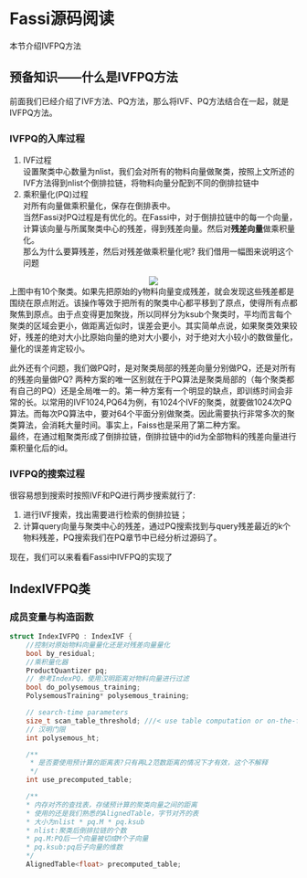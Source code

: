 # Fassi源码阅读
本节介绍IVFPQ方法
## 预备知识——什么是IVFPQ方法
前面我们已经介绍了IVF方法、PQ方法，那么将IVF、PQ方法结合在一起，就是IVFPQ方法。
### IVFPQ的入库过程
1. IVF过程  
设置聚类中心数量为nlist，我们会对所有的物料向量做聚类，按照上文所述的IVF方法得到nlist个倒排拉链，将物料向量分配到不同的倒排拉链中
2. 乘积量化(PQ)过程  
对所有向量做乘积量化，保存在倒排表中。  
当然Fassi对PQ过程是有优化的。在Fassi中，对于倒排拉链中的每一个向量，计算该向量与所属聚类中心的残差，得到残差向量。然后对**残差向量**做乘积量化。  
那么为什么要算残差，然后对残差做乘积量化呢? 我们借用一幅图来说明这个问题
<div align=center><img src="https://zhou-yuxin.github.io/articles/2020/IVFPQ%E7%AE%97%E6%B3%95%E5%8E%9F%E7%90%86/3.png"></div>  
上图中有10个聚类。如果先把原始的y物料向量变成残差，就会发现这些残差都是围绕在原点附近。该操作等效于把所有的聚类中心都平移到了原点，使得所有点都聚焦到原点。由于点变得更加聚拢，所以同样分为ksub个聚类时，平均而言每个聚类的区域会更小，做距离近似时，误差会更小。其实简单点说，如果聚类效果较好，残差的绝对大小比原始向量的绝对大小要小，对于绝对大小较小的数做量化，量化的误差肯定较小。  

此外还有个问题，我们做PQ时，是对聚类局部的残差向量分别做PQ，还是对所有的残差向量做PQ? 两种方案的唯一区别就在于PQ算法是聚类局部的（每个聚类都有自己的PQ）还是全局唯一的。第一种方案有一个明显的缺点，即训练时间会非常的长。以常用的IVF1024,PQ64为例，有1024个IVF的聚类，就要做1024次PQ算法。而每次PQ算法中，要对64个平面分别做聚类。因此需要执行非常多次的聚类算法，会消耗大量时间。事实上，Faiss也是采用了第二种方案。  
最终，在通过粗聚类形成了倒排拉链，倒排拉链中的id为全部物料的残差向量进行乘积量化后的id。  

### IVFPQ的搜索过程
很容易想到搜索时按照IVF和PQ进行两步搜索就行了:
1. 进行IVF搜索，找出需要进行检索的倒排拉链；
2. 计算query向量与聚类中心的残差，通过PQ搜索找到与query残差最近的k个物料残差，PQ搜索我们在PQ章节中已经分析过源码了。  

现在，我们可以来看看Fassi中IVFPQ的实现了

## IndexIVFPQ类
### 成员变量与构造函数
```c++
struct IndexIVFPQ : IndexIVF {
    //控制对原始物料向量量化还是对残差向量量化
    bool by_residual; 
    //乘积量化器
    ProductQuantizer pq; 
    // 参考IndexPQ，使用汉明距离对物料向量进行过滤
    bool do_polysemous_training; 
    PolysemousTraining* polysemous_training; 

    // search-time parameters
    size_t scan_table_threshold; ///< use table computation or on-the-fly?
    // 汉明门限
    int polysemous_ht; 

    /**
     * 是否要使用预计算的距离表?只有再L2范数距离的情况下才有效，这个不解释
     */
    int use_precomputed_table;

    /**
    * 内存对齐的查找表，存储预计算的聚类向量之间的距离
    * 使用的还是我们熟悉的AlignedTable，字节对齐的表
    * 大小为nlist * pq.M * pq.ksub
    * nlist:聚类后倒排拉链的个数   
    * pq.M:PQ后一个向量被切成M个子向量
    * pq.ksub:pq后子向量的维数
    */
    AlignedTable<float> precomputed_table;

```
